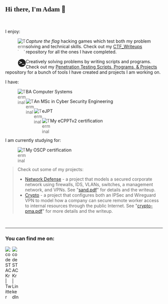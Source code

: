 ## <span style="font-family:Papyrus">Hi there, I'm Adam</span> :wave:

<br>

I enjoy:
><img align="left" alt="Terminal" width="26px" height="40px" src="https://github.com/FortAwesome/Font-Awesome/blob/master/svgs/solid/network-wired.svg" />
*Capture the flag* hacking games which test both my problem solving and technical skills. Check out my <a href="https://github.com/Adam-Goss/CTF_writeups">CTF_Writeups</a> repository for all the ones I have completed.
><img align="left" alt="Terminal" width="26px" src="https://raw.githubusercontent.com/github/explore/80688e429a7d4ef2fca1e82350fe8e3517d3494d/topics/terminal/terminal.png" />
Creatively solving problems by writing scripts and programs. Check out my <a href="https://github.com/Adam-Goss/https://github.com/Adam-Goss/pentest_scripts"> Penetration Testing Scripts, Programs, & Projects</a> repository for a bunch of tools I have created and projects I am working on.

I have:
><img align="left" alt="Terminal" width="26px" src="https://github.com/FortAwesome/Font-Awesome/blob/master/svgs/solid/graduation-cap.svg" />
BA Computer Systems
><img align="left" alt="Terminal" width="26px" src="https://github.com/FortAwesome/Font-Awesome/blob/master/svgs/solid/graduation-cap.svg" />
An MSc in Cyber Security Engineering 
><img align="left" alt="Terminal" width="26px" src="https://raw.githubusercontent.com/FortAwesome/Font-Awesome/master/svgs/solid/scroll.svg" />
eJPT
><img align="left" alt="Terminal" width="26px" src="https://raw.githubusercontent.com/FortAwesome/Font-Awesome/master/svgs/solid/scroll.svg" />
My eCPPTv2 certification

<br>

I am currently studying for:
><img align="left" alt="Terminal" width="26px" src="https://github.com/FortAwesome/Font-Awesome/blob/master/svgs/solid/calendar-alt.svg" />
My OSCP certification

<br>

> Check out some of my projects:
> <ul>
>   <li><a href="https://github.com/Adam-Goss/network_defense">Network Defense</a> - a project that models a secured corporate network using firewalls, IDS, VLANs, switches, a management network, and VPNs. See "<a href="https://github.com/Adam-Goss/network_defense/blob/main/sand.pdf">sand.pdf</a>" for details and the writeup.</li>
>   <li><a href="https://github.com/Adam-Goss/crypto">Crypto</a> - a project that configures both an IPSec and Wireguard VPN to model how a company can secure remote worker access to internal resources through the public Internet. See "<a href="https://github.com/Adam-Goss/crypto/blob/main/crypto-pma.pdf">crypto-pma.pdf</a>" for more details and the writeup.</li>
> </ul>

<br>

---

### You can find me on:
  [<img align="left" alt="codeSTACKr | Twitter" width="22px" src="https://cdn.jsdelivr.net/npm/simple-icons@v3/icons/twitter.svg" />](https://twitter.com/gossy_84)
  [<img align="left" alt="codeSTACKr | LinkedIn" width="22px" src="https://cdn.jsdelivr.net/npm/simple-icons@v3/icons/linkedin.svg" />](https://www.linkedin.com/in/AdamGoss1/)

